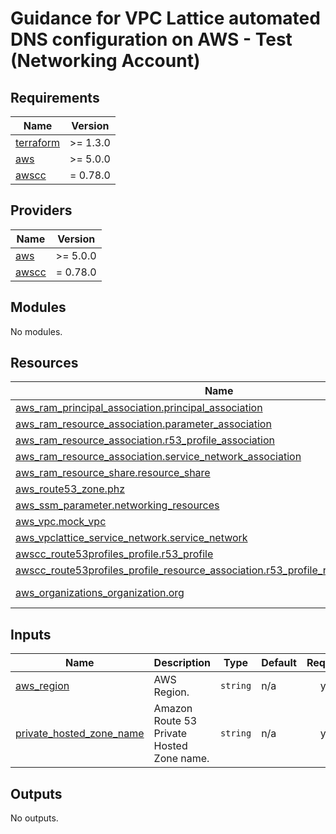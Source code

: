 <!-- BEGIN_TF_DOCS -->
# Guidance for VPC Lattice automated DNS configuration on AWS - Test (Networking Account)

## Requirements

| Name | Version |
|------|---------|
| <a name="requirement_terraform"></a> [terraform](#requirement\_terraform) | >= 1.3.0 |
| <a name="requirement_aws"></a> [aws](#requirement\_aws) | >= 5.0.0 |
| <a name="requirement_awscc"></a> [awscc](#requirement\_awscc) | = 0.78.0 |

## Providers

| Name | Version |
|------|---------|
| <a name="provider_aws"></a> [aws](#provider\_aws) | >= 5.0.0 |
| <a name="provider_awscc"></a> [awscc](#provider\_awscc) | = 0.78.0 |

## Modules

No modules.

## Resources

| Name | Type |
|------|------|
| [aws_ram_principal_association.principal_association](https://registry.terraform.io/providers/hashicorp/aws/latest/docs/resources/ram_principal_association) | resource |
| [aws_ram_resource_association.parameter_association](https://registry.terraform.io/providers/hashicorp/aws/latest/docs/resources/ram_resource_association) | resource |
| [aws_ram_resource_association.r53_profile_association](https://registry.terraform.io/providers/hashicorp/aws/latest/docs/resources/ram_resource_association) | resource |
| [aws_ram_resource_association.service_network_association](https://registry.terraform.io/providers/hashicorp/aws/latest/docs/resources/ram_resource_association) | resource |
| [aws_ram_resource_share.resource_share](https://registry.terraform.io/providers/hashicorp/aws/latest/docs/resources/ram_resource_share) | resource |
| [aws_route53_zone.phz](https://registry.terraform.io/providers/hashicorp/aws/latest/docs/resources/route53_zone) | resource |
| [aws_ssm_parameter.networking_resources](https://registry.terraform.io/providers/hashicorp/aws/latest/docs/resources/ssm_parameter) | resource |
| [aws_vpc.mock_vpc](https://registry.terraform.io/providers/hashicorp/aws/latest/docs/resources/vpc) | resource |
| [aws_vpclattice_service_network.service_network](https://registry.terraform.io/providers/hashicorp/aws/latest/docs/resources/vpclattice_service_network) | resource |
| [awscc_route53profiles_profile.r53_profile](https://registry.terraform.io/providers/hashicorp/awscc/0.78.0/docs/resources/route53profiles_profile) | resource |
| [awscc_route53profiles_profile_resource_association.r53_profile_resource_association](https://registry.terraform.io/providers/hashicorp/awscc/0.78.0/docs/resources/route53profiles_profile_resource_association) | resource |
| [aws_organizations_organization.org](https://registry.terraform.io/providers/hashicorp/aws/latest/docs/data-sources/organizations_organization) | data source |

## Inputs

| Name | Description | Type | Default | Required |
|------|-------------|------|---------|:--------:|
| <a name="input_aws_region"></a> [aws\_region](#input\_aws\_region) | AWS Region. | `string` | n/a | yes |
| <a name="input_private_hosted_zone_name"></a> [private\_hosted\_zone\_name](#input\_private\_hosted\_zone\_name) | Amazon Route 53 Private Hosted Zone name. | `string` | n/a | yes |

## Outputs

No outputs.
<!-- END_TF_DOCS -->